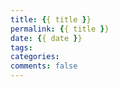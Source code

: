 ```yaml
---
title: {{ title }}
permalink: {{ title }}
date: {{ date }}
tags:
categories: 
comments: false
---
```


